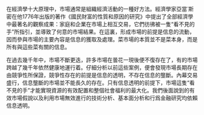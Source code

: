 在經濟學十大原理中，市場通常是組織經濟活動的一種好方法。經濟學家亞當˙斯密在他1776年出版的著作《國民財富的性質和原因的研究》中提出了全部經濟學中最著名的觀察成果：家庭和企業在市場上相互交易，它們彷彿被一隻“看不見的手”所指引，並導致了何意的市場結果。在這裏，形成市場的前提是信息的流動，因而參與市場的主要內容是信息的獲取及處理。菜市場的本質並不是菜本身，而是所有與這些菜有關的信息。

在過去幾千年中，市場不斷更迭，許多市場在曇花一現後便不復存在了，有的市場跨越了幾千年依然健康地運行着。仔細分析以前這些案例，便會發現市場長期存在由競爭性所保證，競爭性存在的前提是信息的透明，不存在信息的壟斷。內幕交易盛行，信息壟斷的市場並不能長久的存在。只有信息透明的前提下，市場這隻“看不見的手”才能實現資源的有效配置和整個社會福利的最大化。我們後面說到的有效市場假說以及利用市場無效進行的技術分析、基本面分析和行爲金融研究均依賴信息透明。
